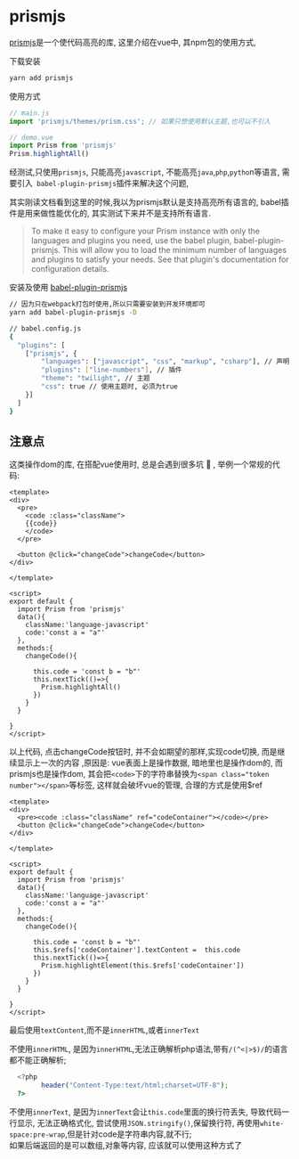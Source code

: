 # prismjs

[prismjs](https://prismjs.com/)是一个使代码高亮的库, 这里介绍在vue中, 其npm包的使用方式,

下载安装

```bash
yarn add prismjs
```

使用方式

```js
// main.js
import 'prismjs/themes/prism.css'; // 如果只想使用默认主题,也可以不引入

// demo.vue 
import Prism from 'prismjs'
Prism.highlightAll()

```

 经测试,只使用`prismjs`, 只能高亮`javascript`, 不能高亮`java`,`php`,`pytho`n等语言,
需要引入` babel-plugin-prismjs`插件来解决这个问题, 

其实刚读文档看到这里的时候,我以为prismjs默认是支持高亮所有语言的, babel插件是用来做性能优化的, 其实测试下来并不是支持所有语言.

> To make it easy to configure your Prism instance with only the languages and plugins you need, use the babel plugin, babel-plugin-prismjs. This will allow you to load the minimum number of languages and plugins to satisfy your needs. See that plugin's documentation for configuration details.

安装及使用 [babel-plugin-prismjs](https://github.com/mAAdhaTTah/babel-plugin-prismjs)
```bash
// 因为只在webpack打包时使用,所以只需要安装到开发环境即可
yarn add babel-plugin-prismjs -D

// babel.config.js
{
  "plugins": [
    ["prismjs", {
        "languages": ["javascript", "css", "markup", "csharp"], // 声明需要高亮的语言,需要注意的是, 在[Supported languages](https://prismjs.com/#supported-languages)表里, 我们需要的是后面mark的文字, 比如csharp,而不是C#
        "plugins": ["line-numbers"], // 插件
        "theme": "twilight", // 主题
        "css": true // 使用主题时, 必须为true
    }]
  ]
}
```

## 注意点

这类操作dom的库, 在搭配vue使用时, 总是会遇到很多坑 🙁 , 
举例一个常规的代码:

```vue
<template>
<div>
  <pre>
    <code :class="className">
    {{code}}
    </code>
  </pre>

  <button @click="changeCode">changeCode</button>
</div>

</template>

<script>
export default {
  import Prism from 'prismjs'
  data(){
    className:'language-javascript'
    code:'const a = "a"'
  },
  methods:{
    changeCode(){
      
      this.code = 'const b = "b"'
      this.nextTick(()=>{
        Prism.highlightAll()
      })
    }
  }

}
</script>

```

以上代码, 点击changeCode按钮时, 并不会如期望的那样,实现code切换,  而是继续显示上一次的内容
,原因是: vue表面上是操作数据, 暗地里也是操作dom的, 而prismjs也是操作dom, 其会把`<code>`下的字符串替换为`<span class="token number"></span>`等标签, 这样就会破坏vue的管理, 合理的方式是使用$ref

```vue
<template>
<div>
  <pre><code :class="className" ref="codeContainer"></code></pre>
  <button @click="changeCode">changeCode</button>
</div>

</template>

<script>
export default {
  import Prism from 'prismjs'
  data(){
    className:'language-javascript'
    code:'const a = "a"'
  },
  methods:{
    changeCode(){
    
      this.code = 'const b = "b"'
      this.$refs['codeContainer'].textContent =  this.code 
      this.nextTick(()=>{
        Prism.highlightElement(this.$refs['codeContainer'])
      })
    }
  }

}
</script>

```
最后使用`textContent`,而不是`innerHTML`,或者`innerText`

不使用`innerHTML`, 是因为`innerHTML`,无法正确解析php语法,带有`/(^<|>$)/`的语言都不能正确解析; 

```php
  <?php
        header("Content-Type:text/html;charset=UTF-8");
  ?>
```

不使用`innerText`, 是因为`innerText`会让`this.code`里面的换行符丢失, 导致代码一行显示, 无法正确格式化, 尝试使用`JSON.stringify()`,保留换行符, 再使用`white-space:pre-wrap`,但是针对code是字符串内容,就不行; 
<br>
如果后端返回的是可以数组,对象等内容, 应该就可以使用这种方式了







